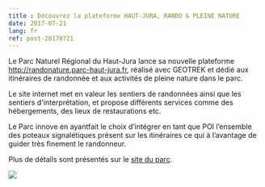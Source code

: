 ```yaml
---
title : Découvrez la plateforme HAUT-JURA, RANDO & PLEINE NATURE
date: 2017-07-21
lang: fr
ref: post-20170721
---
```


Le Parc Naturel Régional du Haut-Jura lance sa nouvelle plateforme <a href="http://randonature.parc-haut-jura.fr" target="_blank">http://randonature.parc-haut-jura.fr</a>, réalisé avec GEOTREK et dédié aux itinéraires de randonnée et aux activités de pleine nature dans le parc.

Le site internet met en valeur les sentiers de randonnées ainsi que les sentiers d'interprétation, et propose différents services comme des hébergements, des lieux de restaurations etc.

Le Parc innove en ayantfait le choix d’intégrer en tant que POI l’ensemble des poteaux signalétiques présent sur les itinéraires ce qui à l’avantage de guider très finement le randonneur.

Plus de détails sont présentés sur le <a href="http://www.parc-haut-jura.fr/fr/site-habitant/tourismedurable/jura-rando-pleine-nature.263-892__2772.php" target="_blank">site du parc</a>.

<a href="http://randonature.parc-haut-jura.fr" target="_blank"><img style="max-width: 100%;" src="{{ site.baseurl }}/assets/img/pnr-ht-jura.jpg"></a>
